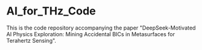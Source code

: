 # AI_for_THz_Code
This is the code repository accompanying the paper "DeepSeek-Motivated AI Physics Exploration: Mining Accidental BICs in Metasurfaces for Terahertz Sensing".
